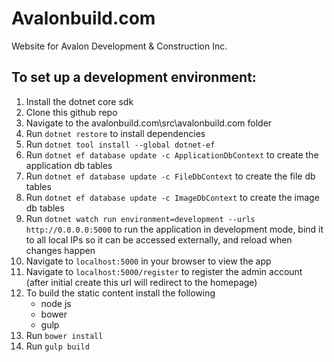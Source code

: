 # Avalonbuild.com

Website for Avalon Development & Construction Inc.

## To set up a development environment:

1.  Install the dotnet core sdk
2.  Clone this github repo
3.  Navigate to the avalonbuild.com\src\avalonbuild.com folder
4.  Run `dotnet restore` to install dependencies
5.  Run `dotnet tool install --global dotnet-ef`
6.  Run `dotnet ef database update -c ApplicationDbContext` to create the application db tables
7.  Run `dotnet ef database update -c FileDbContext` to create the file db tables
8.  Run `dotnet ef database update -c ImageDbContext` to create the image db tables
9.  Run `dotnet watch run environment=development --urls http://0.0.0.0:5000` to run the application in development mode, bind it to all local IPs so it can be accessed externally, and reload when changes happen
10. Navigate to `localhost:5000` in your browser to view the app
11. Navigate to `localhost:5000/register` to register the admin account (after initial create this url will redirect to the homepage)
12. To build the static content install the following
    - node js
    - bower
    - gulp
13. Run `bower install`
14. Run `gulp build`